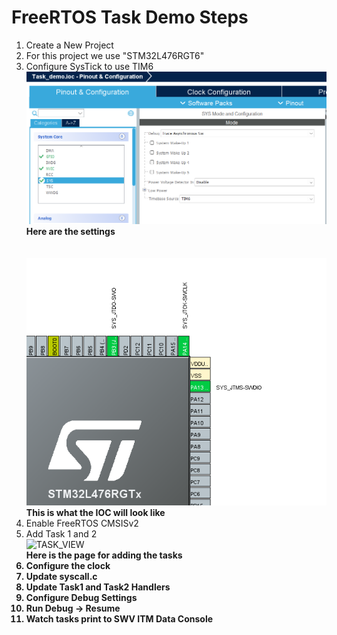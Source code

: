 # FreeRTOS Task Demo Steps 
1. Create a New Project 
2. For this project we use "STM32L476RGT6"
3. Configure SysTick to use TIM6    <br> ![SYSTEM_CONFIG](docs/SYS_Config_Task_Demo.png) <br><b> Here are the settings </b><br><br><b><br> ![IOC_View](docs/IOC_Config_View.png) <br>This is what the IOC will look like </b>
4. Enable FreeRTOS CMSISv2
5. Add Task 1 and 2 <br> ![TASK_VIEW](docs/RTOS_Task_Config_View) <b><br> Here is the page for adding the tasks <br> 
6. Configure the clock
7. Update syscall.c
8. Update Task1 and Task2 Handlers
9. Configure Debug Settings
10. Run Debug -> Resume
11. Watch tasks print to SWV ITM Data Console
